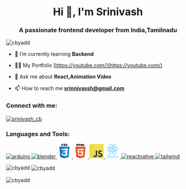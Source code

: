 <h1 align="center">Hi 👋, I'm Srinivash</h1>
<h3 align="center">A passionate frontend developer from India,Tamilnadu</h3>

<p align="left"> <img src="https://komarev.com/ghpvc/?username=cbyadd&label=Profile%20views&color=0e75b6&style=flat" alt="cbyadd" /> </p>

- 🌱 I’m currently learning **Backend**

- 👨‍💻 My Portfolio [https://youtube.com/](https://youtube.com/)

- 💬 Ask me about **React,Animation Video**

- 📫 How to reach me **srinnivassh@gmail.com**

<h3 align="left">Connect with me:</h3>
<p align="left">
<a href="https://instagram.com/srinivash_cb" target="blank"><img align="center" src="https://raw.githubusercontent.com/rahuldkjain/github-profile-readme-generator/master/src/images/icons/Social/instagram.svg" alt="srinivash_cb" height="30" width="40" /></a>
</p>

<h3 align="left">Languages and Tools:</h3>
<p align="left"> <a href="https://www.arduino.cc/" target="_blank" rel="noreferrer"> <img src="https://cdn.worldvectorlogo.com/logos/arduino-1.svg" alt="arduino" width="40" height="40"/> </a> <a href="https://www.blender.org/" target="_blank" rel="noreferrer"> <img src="https://download.blender.org/branding/community/blender_community_badge_white.svg" alt="blender" width="40" height="40"/> </a> <a href="https://www.w3schools.com/css/" target="_blank" rel="noreferrer"> <img src="https://raw.githubusercontent.com/devicons/devicon/master/icons/css3/css3-original-wordmark.svg" alt="css3" width="40" height="40"/> </a> <a href="https://www.w3.org/html/" target="_blank" rel="noreferrer"> <img src="https://raw.githubusercontent.com/devicons/devicon/master/icons/html5/html5-original-wordmark.svg" alt="html5" width="40" height="40"/> </a> <a href="https://developer.mozilla.org/en-US/docs/Web/JavaScript" target="_blank" rel="noreferrer"> <img src="https://raw.githubusercontent.com/devicons/devicon/master/icons/javascript/javascript-original.svg" alt="javascript" width="40" height="40"/> </a> <a href="https://reactjs.org/" target="_blank" rel="noreferrer"> <img src="https://raw.githubusercontent.com/devicons/devicon/master/icons/react/react-original-wordmark.svg" alt="react" width="40" height="40"/> </a> <a href="https://reactnative.dev/" target="_blank" rel="noreferrer"> <img src="https://reactnative.dev/img/header_logo.svg" alt="reactnative" width="40" height="40"/> </a> <a href="https://tailwindcss.com/" target="_blank" rel="noreferrer"> <img src="https://www.vectorlogo.zone/logos/tailwindcss/tailwindcss-icon.svg" alt="tailwind" width="40" height="40"/> </a> </p>

<p><img align="left" src="https://github-readme-stats.vercel.app/api/top-langs?username=cbyadd&show_icons=true&locale=en&layout=compact" alt="cbyadd" /></p>

<p>&nbsp;<img align="center" src="https://github-readme-stats.vercel.app/api?username=cbyadd&show_icons=true&locale=en" alt="cbyadd" /></p>

<p><img align="center" src="https://github-readme-streak-stats.herokuapp.com/?user=cbyadd&" alt="cbyadd" /></p>
